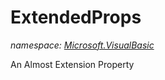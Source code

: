 ﻿# ExtendedProps
_namespace: <a href="#" onClick="load('/docs/Microsoft.VisualBasic/index.md')">Microsoft.VisualBasic</a>_

An Almost Extension Property




